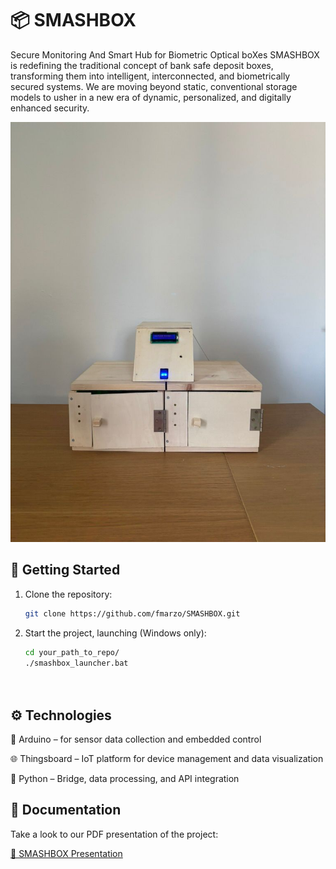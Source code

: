# 📦 SMASHBOX

Secure Monitoring And Smart Hub for Biometric Optical boXes 
SMASHBOX is redefining the traditional concept of bank safe deposit boxes, transforming them into intelligent, interconnected, and biometrically secured systems. We are moving beyond static, conventional storage models to usher in a new era of dynamic, personalized, and digitally enhanced security.

![SMASHBOX](./Presentation/smashbox.jfif)

## 🚀 Getting Started

1. Clone the repository:
   ```bash
   git clone https://github.com/fmarzo/SMASHBOX.git
   
2. Start the project, launching (Windows only):

   ```bash
   cd your_path_to_repo/
   ./smashbox_launcher.bat

  
## ⚙️ Technologies

🧠 Arduino – for sensor data collection and embedded control

🌐 Thingsboard – IoT platform for device management and data visualization

🐍 Python – Bridge, data processing, and API integration

## 📑 Documentation

Take a look to our PDF presentation of the project: 

[📑 SMASHBOX Presentation](./Presentation/IoT&3D_Intelligent_Systems_project@UniversityofModenaAndReggioEmilia.pdf)

